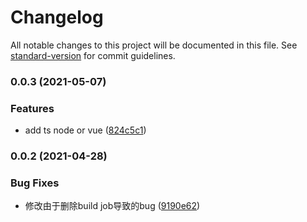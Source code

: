 # Changelog

All notable changes to this project will be documented in this file. See [standard-version](https://github.com/conventional-changelog/standard-version) for commit guidelines.

### 0.0.3 (2021-05-07)


### Features

* add ts node or vue ([824c5c1](https://github.com/cool-fe/eslint-config-winex/commit/824c5c1d89d06e0ca6fedf40373b1a175bb4593c))

### 0.0.2 (2021-04-28)


### Bug Fixes

* 修改由于删除build job导致的bug ([9190e62](https://github.com/cool-fe/eslint-config-winex/commit/9190e624cd91cf2a2465be133aff77c97604af16))
